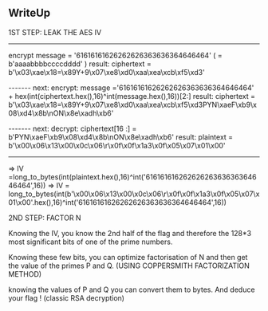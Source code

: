 
## WriteUp
1ST STEP: LEAK THE AES IV

-------
encrypt message =  '61616161626262626363636364646464'   ( = b'aaaabbbbccccdddd' ) 
result: ciphertext = b'\x03\xae\x18=\x89Y+9\x07\xe8\xd0\xaa\xea\xcb\xf5\xd3'

------- next:
encrypt: message ='61616161626262626363636364646464' + hex(int(ciphertext.hex(),16)^int(message.hex(),16))[2:]
result: ciphertext = b'\x03\xae\x18=\x89Y+9\x07\xe8\xd0\xaa\xea\xcb\xf5\xd3PYN\xaeF\xb9\x08\xd4\x8b\nON\x8e\xadh\xb6'

------- next:
decrypt: ciphertext[16 :] = b'PYN\xaeF\xb9\x08\xd4\x8b\nON\x8e\xadh\xb6'
result: plaintext = b'\x00\x06\x13\x00\x0c\x06\r\x0f\x0f\x1a3\x0f\x05\x07\x01\x00'

-------
=> IV =long_to_bytes(int(plaintext.hex(),16)^int('61616161626262626363636364646464',16))
=> IV = long_to_bytes(int(b'\x00\x06\x13\x00\x0c\x06\r\x0f\x0f\x1a3\x0f\x05\x07\x01\x00'.hex(),16)^int('61616161626262626363636364646464',16))


2ND STEP:  FACTOR N

Knowing the IV, you know the 2nd half of the flag and therefore the 128*3 most significant bits of one of the prime numbers.

Knowing these few bits, you can optimize factorisation of N and then get the value of the primes P and Q. (USING COPPERSMITH FACTORIZATION METHOD)

knowing the values of P and Q you can convert them to bytes. 
And deduce your flag ! (classic RSA decryption)
